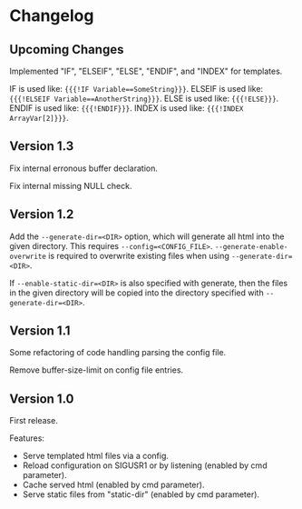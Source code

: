 # Changelog

## Upcoming Changes

Implemented "IF", "ELSEIF", "ELSE", "ENDIF", and "INDEX" for templates.

IF is used like: `{{{!IF Variable==SomeString}}}`.
ELSEIF is used like: `{{{!ELSEIF Variable==AnotherString}}}`.
ELSE is used like: `{{{!ELSE}}}`.
ENDIF is used like: `{{{!ENDIF}}}`.
INDEX is used like: `{{{!INDEX ArrayVar[2]}}}`.

## Version 1.3

Fix internal erronous buffer declaration.

Fix internal missing NULL check.

## Version 1.2

Add the `--generate-dir=<DIR>` option, which will generate all html into the
given directory. This requires `--config=<CONFIG_FILE>`.
`--generate-enable-overwrite` is required to overwrite existing files when using
`--generate-dir=<DIR>`.

If `--enable-static-dir=<DIR>` is also specified with generate, then the files
in the given directory will be copied into the directory specified with
`--generate-dir=<DIR>`.

## Version 1.1

Some refactoring of code handling parsing the config file.

Remove buffer-size-limit on config file entries.

## Version 1.0

First release.

Features:

  - Serve templated html files via a config.
  - Reload configuration on SIGUSR1 or by listening (enabled by cmd parameter).
  - Cache served html (enabled by cmd parameter).
  - Serve static files from "static-dir" (enabled by cmd parameter).
